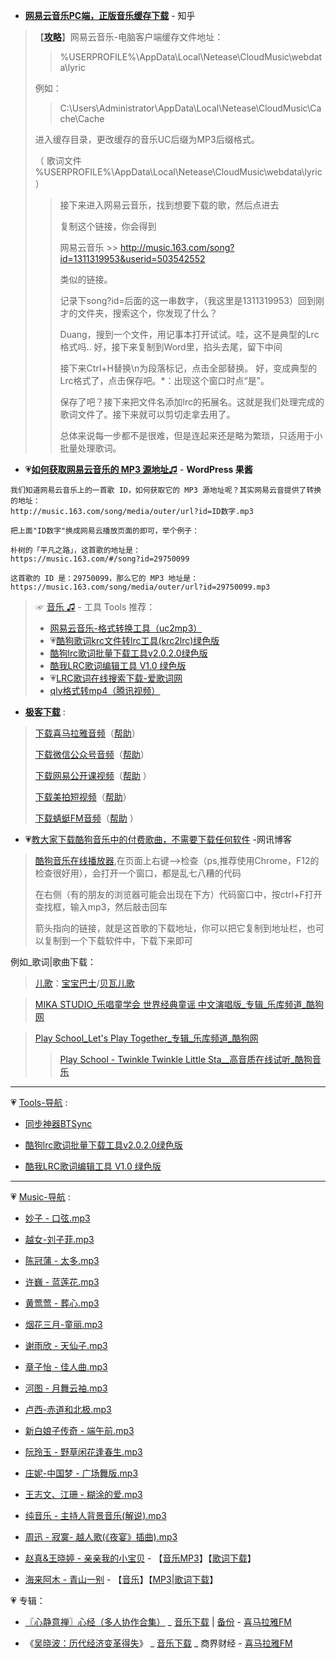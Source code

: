 - [**网易云音乐PC端，正版音乐缓存下载**](https://www.zhihu.com/question/40678992) - 知乎

> 【[**攻略**](https://www.52pojie.cn/forum.php?mod=viewthread&tid=790220)】网易云音乐-电脑客户端缓存文件地址：
> 
>> %USERPROFILE%\AppData\Local\Netease\CloudMusic\webdata\lyric
> 
> 例如：
> 
>> C:\Users\Administrator\AppData\Local\Netease\CloudMusic\Cache\Cache
> 
> 进入缓存目录，更改缓存的音乐UC后缀为MP3后缀格式。
> 
> （ 歌词文件 %USERPROFILE%\AppData\Local\Netease\CloudMusic\webdata\lyric）
>>  
>>  接下来进入网易云音乐，找到想要下载的歌，然后点进去
>>  
>>  复制这个链接，你会得到
>>  
>>  网易云音乐 >>  http://music.163.com/song?id=1311319953&userid=503542552
>>  
>>  类似的链接。
>>  
>>  记录下song?id=后面的这一串数字，（我这里是1311319953）回到刚才的文件夹，搜索这个，你发现了什么？
>>  
>>  Duang，搜到一个文件，用记事本打开试试。哇，这不是典型的Lrc格式吗.. 好，接下来复制到Word里，掐头去尾，留下中间
>>  
>>  接下来Ctrl+H替换\n为段落标记，点击全部替换。 好，变成典型的Lrc格式了，点击保存吧。*：出现这个窗口时点“是”。
>>  
>>  保存了吧？接下来把文件名添加lrc的拓展名。这就是我们处理完成的歌词文件了。接下来就可以剪切走拿去用了。
>>  
>>  总体来说每一步都不是很难，但是连起来还是略为繁琐，只适用于小批量处理歌词。

- 💗[**如何获取网易云音乐的 MP3 源地址♫**](https://blog.wpjam.com/m/163-music-mp3/) - **WordPress 果酱**
```
我们知道网易云音乐上的一首歌 ID，如何获取它的 MP3 源地址呢？其实网易云音提供了转换的地址：
http://music.163.com/song/media/outer/url?id=ID数字.mp3

把上面"ID数字"换成网易云播放页面的即可，举个例子：

朴树的「平凡之路」，这首歌的地址是：
https://music.163.com/#/song?id=29750099

这首歌的 ID 是：29750099，那么它的 MP3 地址是：
https://music.163.com/song/media/outer/url?id=29750099.mp3
```
> ☞ [音乐 ♫](https://github.com/taoste/Hello-World/tree/master/Music) - 工具 Tools 推荐：
>  - [网易云音乐-格式转换工具（uc2mp3）](https://github.com/taoste/Hello-World/blob/master/Tools/网易云音乐-格式转换工具（uc2mp3）/ReadMe.md)
>  - 💗[酷狗歌词krc文件转lrc工具(krc2lrc)绿色版](https://github.com/taoste/Hello-World/tree/master/Tools/%E9%85%B7%E7%8B%97%E6%AD%8C%E8%AF%8Dkrc%E6%96%87%E4%BB%B6%E8%BD%AClrc(krc2lrc))
>  - [酷狗lrc歌词批量下载工具v2.0.2.0绿色版](https://github.com/taoste/Hello-World/tree/master/Tools/酷狗lrc歌词批量下载工具v2.0.2.0绿色版.zip) 
>  - [酷我LRC歌词编辑工具 V1.0 绿色版](https://github.com/taoste/Hello-World/tree/master/Tools/LRC%20V1.0.rar) 
>  - 💗[LRC歌词在线搜索下载-爱歌词网](http://www.22lrc.com/) 
>  - [qlv格式转mp4（腾讯视频）](https://github.com/taoste/Hello-World/tree/master/Tools/qlv格式转mp4（腾讯视频）)

- [**极客下载**](http://jikexiazai.cn/) : 

> [下载喜马拉雅音频](http://jikexiazai.cn/xmlyxz.html)（[帮助](http://jikexiazai.cn/xmly_help.html)）  
> 
> [下载微信公众号音频](http://jikexiazai.cn/wxxz.html)（[帮助](http://jikexiazai.cn/wxxz_help.html)） 
> 
> [下载网易公开课视频](http://jikexiazai.cn/gkkxz.html)（[帮助](http://jikexiazai.cn/wygkk_help.html) ） 
> 
> [下载美拍短视频](http://jikexiazai.cn/mpxz.html)（[帮助](http://jikexiazai.cn/mpxz_help.html)）  
> 
> [下载蜻蜓FM音频](http://jikexiazai.cn/qtfm.html)（[帮助](http://jikexiazai.cn/qtfm_help.html) ） 
> 
-  💗[教大家下载酷狗音乐中的付费歌曲，不需要下载任何软件](https://www.wonxun.net/share/301) -网讯博客
> 
> [酷狗音乐在线播放器](http://web.kugou.com),在页面上右键—>检查（ps,推荐使用Chrome，F12的检查很好用），会打开一个窗口，都是乱七八糟的代码
> 
> 在右侧（有的朋友的浏览器可能会出现在下方）代码窗口中，按ctrl+F打开查找框，输入mp3，然后敲击回车
> 
> 箭头指向的链接，就是这首歌的下载地址，你可以把它复制到地址栏，也可以复制到一个下载软件中，下载下来即可

例如_歌词|歌曲下载：

> [儿歌](https://www.kugou.com/yy/album/single/14620842.html)：[宝宝巴士](https://www.kugou.com/singer/721384.html)/[贝瓦儿歌](https://www.kugou.com/singer/283640.html)

> [MIKA STUDIO_乐唱童学会 世界经典童谣 中文演唱版_专辑_乐库频道_酷狗网](https://www.kugou.com/yy/album/single/9266405.html)

> [Play School_Let's Play Together_专辑_乐库频道_酷狗网](https://www.kugou.com/yy/album/single/1099394.html)
>> [Play School - Twinkle Twinkle Little Sta__高音质在线试听_酷狗音乐](https://www.kugou.com/song/#hash=CE3171040D46961193D1623C0D21AC0A&album_id=1099394)
-------------------------------------------------------------------

💗 [Tools-导航](https://github.com/taoste/Hello-World/tree/master/Tools) :

- [同步神器BTSync](https://github.com/taoste/Hello-World/tree/master/Technical%20File(PDF)/ProgramThink/BTSync)

- [酷狗lrc歌词批量下载工具v2.0.2.0绿色版](https://github.com/taoste/Hello-World/tree/master/Tools/酷狗lrc歌词批量下载工具v2.0.2.0绿色版.zip) 

- [酷我LRC歌词编辑工具 V1.0 绿色版](https://github.com/taoste/Hello-World/tree/master/Tools/LRC%20V1.0.rar) 

-------------------------------------------------------------------

💗 [Music-导航](https://github.com/taoste/Hello-World/tree/master/Music) :

- [妙子 - 口弦.mp3](https://taoste.github.io/Hello-World/Music/妙子%20-%20口弦.mp3)

- [越女-刘子菲.mp3](https://taoste.github.io/Hello-World/Music/越女-刘子菲.mp3)

- [陈冠蒲 - 太多.mp3](https://taoste.github.io/Hello-World/Music/陈冠蒲%20-%20太多.mp3)

- [许巍 - 蓝莲花.mp3](https://taoste.github.io/Hello-World/Music/许巍%20-%20蓝莲花.mp3)

- [黄莺莺 - 葬心.mp3](https://taoste.github.io/Hello-World/Music/黄莺莺%20-%20葬心.mp3)

- [烟花三月-童丽.mp3](https://taoste.github.io/Hello-World/Music/烟花三月-童丽.mp3)

- [谢雨欣 - 天仙子.mp3](https://taoste.github.io/Hello-World/Music/谢雨欣%20-%20天仙子.mp3)

- [章子怡 - 佳人曲.mp3](https://taoste.github.io/Hello-World/Music/章子怡%20-%20佳人曲.mp3)

- [河图 - 月舞云袖.mp3](https://taoste.github.io/Hello-World/Music/河图%20-%20月舞云袖.mp3)

- [卢西-赤道和北极.mp3](https://taoste.github.io/Hello-World/Music/卢西-赤道和北极.mp3)

- [新白娘子传奇 - 端午前.mp3](https://taoste.github.io/Hello-World/Music/新白娘子传奇%20-%20端午前.mp3)

- [阮玲玉 - 野草闲花逢春生.mp3](https://taoste.github.io/Hello-World/Music/阮玲玉%20-%20野草闲花逢春生.mp3)

- [庄妮-中国梦 - 广场舞版.mp3](https://taoste.github.io/Hello-World/Music/庄妮-中国梦%20-%20广场舞版.mp3)

- [王志文、江珊 - 糊涂的爱.mp3](https://taoste.github.io/Hello-World/Music/王志文、江珊%20-%20糊涂的爱.mp3)

- [纯音乐 - 主持人背景音乐(解说).mp3](https://taoste.github.io/Hello-World/Music/纯音乐%20-%20主持人背景音乐(解说).mp3)

- [周迅 - 寂寞- 越人歌(《夜宴》插曲).mp3](https://taoste.github.io/Hello-World/Music/%E5%91%A8%E8%BF%85%20-%20%E5%AF%82%E5%AF%9E%20-%20%E8%B6%8A%E4%BA%BA%E6%AD%8C(%E3%80%8A%E5%A4%9C%E5%AE%B4%E3%80%8B%E6%8F%92%E6%9B%B2).mp3)

- [赵真&王晓婷 - 亲亲我的小宝贝](https://taoste.github.io/Hello-World/Music/%E8%B5%B5%E7%9C%9F&%E7%8E%8B%E6%99%93%E5%A9%B7%20-%20%E4%BA%B2%E4%BA%B2%E6%88%91%E7%9A%84%E5%B0%8F%E5%AE%9D%E8%B4%9D.mp3) - 【[音乐MP3](https://music.163.com/#/song?id=5232921)】【[歌词下载](http://www.22lrc.com/geci/716464437)】

- [海来阿木 - 青山一别](https://taoste.github.io/Hello-World/Music/%E6%B5%B7%E6%9D%A5%E9%98%BF%E6%9C%A8%20-%20%E9%9D%92%E5%B1%B1%E4%B8%80%E5%88%AB.mp3) - 【[音乐](https://www.kugou.com/song/#hash=864D5DEF2E43985325EDF110DDA7CF3A&album_id=37345102)】【[MP3](https://webfs.yun.kugou.com/202008011925/e3866d93a16543f2b40b35b86f760707/G219/M07/1D/10/u5QEAF6mtTmAYvlRAD88vLwRjxk294.mp3)|[歌词下载](http://www.22lrc.com/gs-PQg.html)】

💗 专辑：

-  [〖心静意禅〗心经（多人协作合集）](https://www.ximalaya.com/yinyue/4185135/15009543) _ [音乐下载](http://audio.xmcdn.com/group7/M09/56/90/wKgDX1chvMODcIzYAUlSM09gag0469.mp3) | [备份](https://github.com/taoste/Hello-World/raw/master/Music/Health/%E3%80%90%E7%A6%85%E4%B8%8E%E6%B2%89%E3%80%91%E9%9D%99%E5%BF%83/%E3%80%96%E5%BF%83%E9%9D%99%E6%84%8F%E7%A6%85%E3%80%97%E5%BF%83%E7%BB%8F%EF%BC%88%E5%A4%9A%E4%BA%BA%E5%8D%8F%E4%BD%9C%E5%90%88%E9%9B%86%EF%BC%89%20.mp3) - [喜马拉雅FM](https://www.ximalaya.com/)

- 《[吴晓波：历代经济变革得失](https://www.ximalaya.com/shangye/291242/)》 _ [音乐下载](https://github.com/taoste/Hello-World/tree/master/Music/%E5%90%B4%E6%99%93%E6%B3%A2%EF%BC%9A%E5%8E%86%E4%BB%A3%E7%BB%8F%E6%B5%8E%E5%8F%98%E9%9D%A9%E5%BE%97%E5%A4%B1) _ 商界财经 - [喜马拉雅FM](https://www.ximalaya.com/)

